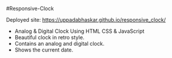 #Responsive-Clock

Deployed site:
https://uppadabhaskar.github.io/responsive_clock/

- Analog & Digital Clock Using HTML CSS & JavaScript
- Beautiful clock in retro style.
- Contains an analog and digital clock.
- Shows the current date.


